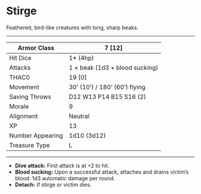 # Stirge

Feathered, bird-like creatures with long, sharp beaks.

------

| Armor Class     | 7 [12]                         |
| ---------------- | ------------------------------ |
| Hit Dice         | 1* (4hp)                       |
| Attacks          | 1 × beak (1d3 + blood sucking) |
| THAC0            | 19 [0]                         |
| Movement         | 30’ (10’) / 180’ (60’) flying  |
| Saving Throws    | D12 W13 P14 B15 S16 (2)        |
| Morale           | 9                              |
| Alignment        | Neutral                        |
| XP               | 13                             |
| Number Appearing | 1d10 (3d12)                    |
| Treasure Type    | L                              |

------

- **Dive attack:** First attack is at +2 to hit.
- **Blood sucking:** Upon a successful attack, attaches and drains victim’s blood: 1d3 automatic damage per round.
- **Detach:** If stirge or victim dies.